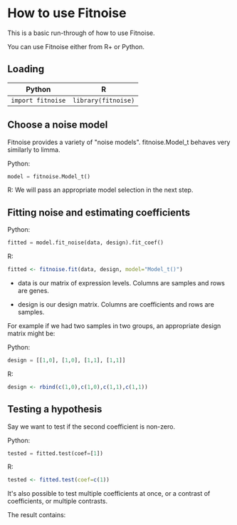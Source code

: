 
How to use Fitnoise
===

This is a basic run-through of how to use Fitnoise.

You can use Fitnoise either from R+ or Python.



Loading
---

Python|R
-|-
`import fitnoise`|`library(fitnoise)`


Choose a noise model
---

Fitnoise provides a variety of "noise models". fitnoise.Model_t behaves very similarly to limma.

Python:

```python
model = fitnoise.Model_t()
```

R: We will pass an appropriate model selection in the next step.


Fitting noise and estimating coefficients
---

Python:

```python
fitted = model.fit_noise(data, design).fit_coef()
```

R:
```R
fitted <- fitnoise.fit(data, design, model="Model_t()")
```

* data is our matrix of expression levels. Columns are samples and rows are genes.

* design is our design matrix. Columns are coefficients and rows are samples.

For example if we had two samples in two groups, an appropriate design matrix might be:

Python:

```python
design = [[1,0], [1,0], [1,1], [1,1]]
```

R:

```R
design <- rbind(c(1,0),c(1,0),c(1,1),c(1,1))
```


Testing a hypothesis
---

Say we want to test if the second coefficient is non-zero.

Python:

```python
tested = fitted.test(coef=[1])
```

R:

```R
tested <- fitted.test(coef=c(1))
```

It's also possible to test multiple coefficients at once, or a contrast of coefficients, or multiple contrasts.

The result contains:





